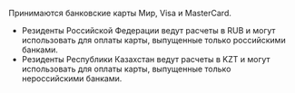 Принимаются банковские карты Мир, Visa и MasterCard.

* Резиденты Российской Федерации ведут расчеты в RUB и могут использовать для оплаты карты, выпущенные только российскими банками.
* Резиденты Республики Казахстан ведут расчеты в KZT и могут использовать для оплаты карты, выпущенные только нероссийскими банками.
